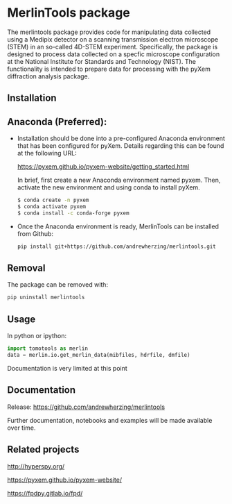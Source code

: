 MerlinTools package
===========

The merlintools package provides code for manipulating data collected using
a Medipix detector on a scanning transmission electron microscope (STEM) in an
so-called 4D-STEM experiment. Specifically, the package is designed to process data
collected on a specfic microscope configuration at the National Institute for Standards
and Technology (NIST).  The functionality is intended to prepare data for processing
with the pyXem diffraction analysis package.


Installation
------------

  Anaconda (Preferred):
  ---------------------
  * Installation should be done into a pre-configured Anaconda environment
    that has been configured for pyXem.  Details regarding this can be found
    at the following URL:

    https://pyxem.github.io/pyxem-website/getting_started.html
    
    In brief, first create a new Anaconda environment named pyxem. Then, activate
    the new environment and using conda to install pyXem.
    ```bash
    $ conda create -n pyxem
    $ conda activate pyxem
    $ conda install -c conda-forge pyxem

    ```

  * Once the Anaconda environment is ready, MerlinTools can be installed from Github:
    ```bash
    pip install git+https://github.com/andrewherzing/merlintools.git
    ```

Removal
-------
The package can be removed with:

```bash
pip uninstall merlintools
```


Usage
-----
In python or ipython:

```python
import tomotools as merlin
data = merlin.io.get_merlin_data(mibfiles, hdrfile, dmfile)
```

Documentation is very limited at this point


Documentation
-------------
Release: https://github.com/andrewherzing/merlintools

Further documentation, notebooks and examples will be made available over time.


Related projects
----------------
http://hyperspy.org/

https://pyxem.github.io/pyxem-website/

https://fpdpy.gitlab.io/fpd/
